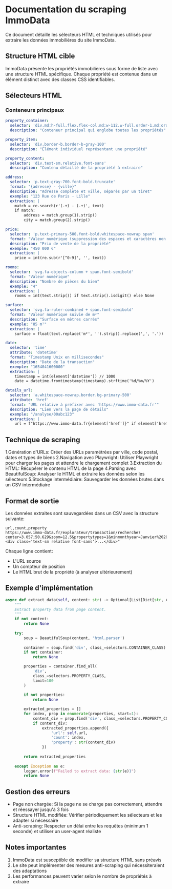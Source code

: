 # Documentation du scraping ImmoData

Ce document détaille les sélecteurs HTML et techniques utilisés pour extraire les données immobilières du site ImmoData.

## Structure HTML cible

ImmoData présente les propriétés immobilières sous forme de liste avec une structure HTML spécifique. Chaque propriété est contenue dans un élément distinct avec des classes CSS identifiables.

## Sélecteurs HTML

### Conteneurs principaux

```yaml
property_container:
  selector: 'div.md:h-full.flex.flex-col.md:w-112.w-full.order-1.md:order-2'
  description: "Conteneur principal qui englobe toutes les propriétés"

property_item:
  selector: 'div.border-b.border-b-gray-100'
  description: "Élément individuel représentant une propriété"

property_content:
  selector: 'div.text-sm.relative.font-sans'
  description: "Contenu détaillé de la propriété à extraire"

address:
  selector: 'p.text-gray-700.font-bold.truncate'
  format: "{adresse} - {ville}"
  description: "Adresse complète et ville, séparés par un tiret"
  exemple: "123 Rue de Paris - Lille"
  extraction: |
    match = re.search(r'(.+) - (.+)', text)
    if match:
        address = match.group(1).strip()
        city = match.group(2).strip()

price:
  selector: 'p.text-primary-500.font-bold.whitespace-nowrap span'
  format: "Valeur numérique (suppression des espaces et caractères non numériques)"
  description: "Prix de vente de la propriété"
  exemple: "450 000 €"
  extraction: |
    price = int(re.sub(r'[^0-9]', '', text))

rooms:
  selector: 'svg.fa-objects-column + span.font-semibold'
  format: "Valeur numérique"
  description: "Nombre de pièces du bien"
  exemple: "4"
  extraction: |
    rooms = int(text.strip()) if text.strip().isdigit() else None

surface:
  selector: 'svg.fa-ruler-combined + span.font-semibold'
  format: "Valeur numérique suivie de m²"
  description: "Surface en mètres carrés"
  exemple: "85 m²"
  extraction: |
    surface = float(text.replace('m²', '').strip().replace(',', '.'))

date:
  selector: 'time'
  attribute: 'datetime'
  format: "Timestamp Unix en millisecondes"
  description: "Date de la transaction"
  exemple: "1654041600000"
  extraction: |
    timestamp = int(element['datetime']) // 1000
    date = datetime.fromtimestamp(timestamp).strftime('%d/%m/%Y')

details_url:
  selector: 'a.whitespace-nowrap.border.bg-primary-500'
  attribute: 'href'
  format: "URL relative à préfixer avec 'https://www.immo-data.fr'"
  description: "Lien vers la page de détails"
  exemple: "/analyse/00abc123"
  extraction: |
    url = f"https://www.immo-data.fr{element['href']}" if element['href'].startswith('/') else element['href']
```

## Technique de scraping

1.Génération d'URLs: Créer des URLs paramétrées par ville, code postal, dates et types de biens
2.Navigation avec Playwright: Utiliser Playwright pour charger les pages et attendre le chargement complet
3.Extraction du HTML: Récupérer le contenu HTML de la page
4.Parsing avec BeautifulSoup: Analyser le HTML et extraire les données selon les sélecteurs
5.Stockage intermédiaire: Sauvegarder les données brutes dans un CSV intermédiaire

## Format de sortie

Les données extraites sont sauvegardées dans un CSV avec la structure suivante:

``` csv
url,count,property
https://www.immo-data.fr/explorateur/transaction/recherche?center=3.057;50.629&zoom=12.5&propertytypes=1&minmonthyear=Janvier%202024,1,"<div class='text-sm relative font-sans'>...</div>"
```

Chaque ligne contient:

* L'URL source
* Un compteur de position
* Le HTML brut de la propriété (à analyser ultérieurement)

## Exemple d'implémentation

``` python
async def extract_data(self, content: str) -> Optional[List[Dict[str, Any]]]:
    """
    Extract property data from page content.
    """
    if not content:
        return None
    
    try:
        soup = BeautifulSoup(content, 'html.parser')
        
        container = soup.find('div', class_=selectors.CONTAINER_CLASS)
        if not container:
            return None

        properties = container.find_all(
            'div', 
            class_=selectors.PROPERTY_CLASS,
            limit=100
        )
        
        if not properties:
            return None

        extracted_properties = []
        for index, prop in enumerate(properties, start=1):
            content_div = prop.find('div', class_=selectors.PROPERTY_CONTENT_CLASS)
            if content_div:
                extracted_properties.append({
                    'url': self.url,
                    'count': index,
                    'property': str(content_div)
                })
        
        return extracted_properties
    
    except Exception as e:
        logger.error(f"Failed to extract data: {str(e)}")
        return None
```

## Gestion des erreurs

* Page non chargée: Si la page ne se charge pas correctement, attendre et réessayer jusqu'à 3 fois
* Structure HTML modifiée: Vérifier périodiquement les sélecteurs et les adapter si nécessaire
* Anti-scraping: Respecter un délai entre les requêtes (minimum 1 seconde) et utiliser un user-agent réaliste

## Notes importantes

1. ImmoData est susceptible de modifier sa structure HTML sans préavis
2. Le site peut implémenter des mesures anti-scraping qui nécessiteraient des adaptations
3. Les performances peuvent varier selon le nombre de propriétés à extraire
